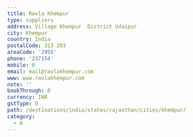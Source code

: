 ```yaml
---
title: Ravla Khempur
type: suppliers
address: Village Khempur  District Udaipur
city: Khempur
country: India
postalCode: 313 203
areaCode: '2955'
phone: '237154'
mobile: 0
email: mail@ravlakhempur.com
www: www.ravlakhempur.com
note: ''
bookThrough: 0
currency: INR
gstType: 0
path: /destinations/india/states/rajasthan/cities/khempur/
category:
  - A
---
```



